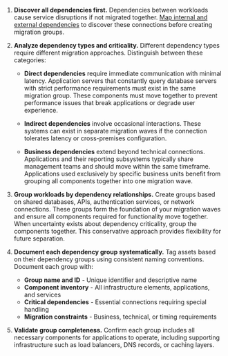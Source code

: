 1. **Discover all dependencies first.** Dependencies between workloads cause service disruptions if not migrated together. [Map internal and external dependencies](/azure/cloud-adoption-framework/plan/assess-workloads-for-cloud-migration#map-internal-and-external-dependencies) to discover these connections before creating migration groups.

2. **Analyze dependency types and criticality.** Different dependency types require different migration approaches. Distinguish between these categories:

    - **Direct dependencies** require immediate communication with minimal latency. Application servers that constantly query database servers with strict performance requirements must exist in the same migration group. These components must move together to prevent performance issues that break applications or degrade user experience.

    - **Indirect dependencies** involve occasional interactions. These systems can exist in separate migration waves if the connection tolerates latency or cross-premises configuration.

    - **Business dependencies** extend beyond technical connections. Applications and their reporting subsystems typically share management teams and should move within the same timeframe. Applications used exclusively by specific business units benefit from grouping all components together into one migration wave.

3. **Group workloads by dependency relationships.** Create groups based on shared databases, APIs, authentication services, or network connections. These groups form the foundation of your migration waves and ensure all components required for functionality move together. When uncertainty exists about dependency criticality, group the components together. This conservative approach provides flexibility for future separation.

4. **Document each dependency group systematically.** Tag assets based on their dependency groups using consistent naming conventions. Document each group with:

    - **Group name and ID** - Unique identifier and descriptive name
    - **Component inventory** - All infrastructure elements, applications, and services
    - **Critical dependencies** - Essential connections requiring special handling
    - **Migration constraints** - Business, technical, or timing requirements

5. **Validate group completeness.** Confirm each group includes all necessary components for applications to operate, including supporting infrastructure such as load balancers, DNS records, or caching layers.
